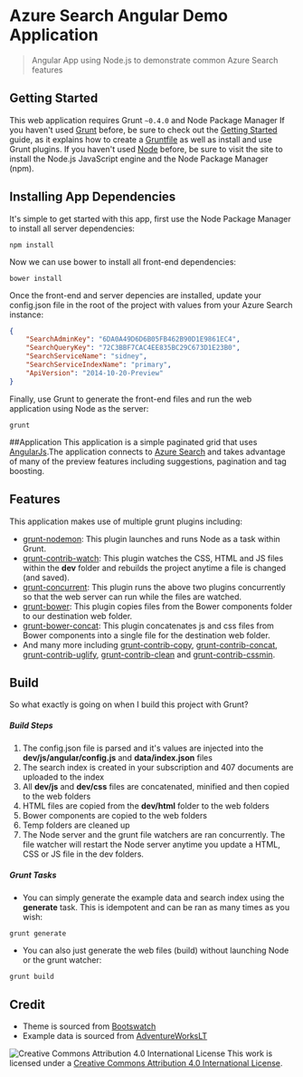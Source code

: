 # Azure Search Angular Demo Application
> Angular App using Node.js to demonstrate common Azure Search features

## Getting Started
This web application requires Grunt `~0.4.0` and Node Package Manager
If you haven't used [Grunt](http://gruntjs.com/) before, be sure to check out the [Getting Started](http://gruntjs.com/getting-started) guide, as it explains how to create a [Gruntfile](http://gruntjs.com/sample-gruntfile) as well as install and use Grunt plugins.
If you haven't used [Node](http://nodejs.org/) before, be sure to visit the site to install the Node.js JavaScript engine and the Node Package Manager (npm).

## Installing App Dependencies
It's simple to get started with this app, first use the Node Package Manager to install all server dependencies:
```shell
npm install
```
Now we can use bower to install all front-end dependencies:
```shell
bower install
```
Once the front-end and server depencies are installed, update your config.json file in the root of the project with values from your Azure Search instance:
```json
{
    "SearchAdminKey": "6DA0A49D6D6B05FB462B90D1E9861EC4",
    "SearchQueryKey": "72C3BBF7CAC4EE835BC29C673D1E23B0",
    "SearchServiceName": "sidney",
    "SearchServiceIndexName": "primary",
    "ApiVersion": "2014-10-20-Preview"
}
```
Finally, use Grunt to generate the front-end files and run the web application using Node as the server:
```shell
grunt
```

##Application
This application is a simple paginated grid that uses [AngularJs](https://angularjs.org/).The application connects to [Azure Search](http://azure.microsoft.com/en-us/documentation/services/search/) and takes advantage of many of the preview features including suggestions, pagination and tag boosting.

## Features
This application makes use of multiple grunt plugins including:
- [grunt-nodemon](https://github.com/ChrisWren/grunt-nodemon): This plugin launches and runs Node as a task within Grunt.
- [grunt-contrib-watch](https://github.com/gruntjs/grunt-contrib-watch): This plugin watches the CSS, HTML and JS files within the **dev** folder and rebuilds the project anytime a file is changed (and saved).
- [grunt-concurrent](https://github.com/sindresorhus/grunt-concurrent): This plugin runs the above two plugins concurrently so that the web server can run while the files are watched.
- [grunt-bower](https://github.com/curist/grunt-bower): This plugin copies files from the Bower components folder to our destination web folder.
- [grunt-bower-concat](https://github.com/sapegin/grunt-bower-concat): This plugin concatenates js and css files from Bower components into a single file for the destination web folder.
- And many more including [grunt-contrib-copy](https://github.com/gruntjs/grunt-contrib-copy), [grunt-contrib-concat](https://github.com/gruntjs/grunt-contrib-concat), [grunt-contrib-uglify](https://github.com/gruntjs/grunt-contrib-uglify), [grunt-contrib-clean](https://github.com/gruntjs/grunt-contrib-clean) and [grunt-contrib-cssmin](https://github.com/gruntjs/grunt-contrib-cssmin).

## Build
So what exactly is going on when I build this project with Grunt?

##### Build Steps
1. The config.json file is parsed and it's values are injected into the **dev/js/angular/config.js** and **data/index.json** files
2. The search index is created in your subscription and 407 documents are uploaded to the index
3. All **dev/js** and **dev/css** files are concatenated, minified and then copied to the web folders
4. HTML files are copied from the **dev/html** folder to the web folders
5. Bower components are copied to the web folders
6. Temp folders are cleaned up
7. The Node server and the grunt file watchers are ran concurrently.  The file watcher will restart the Node server anytime you update a HTML, CSS or JS file in the dev folders.

##### Grunt Tasks
- You can simply generate the example data and search index using the **generate** task.  This is idempotent and can be ran as many times as you wish:
```shell
grunt generate
```
- You can also just generate the web files (build) without launching Node or the grunt watcher:
```shell
grunt build
```

## Credit
- Theme is sourced from [Bootswatch](http://bootswatch.com/)
- Example data is sourced from [AdventureWorksLT](http://msftdbprodsamples.codeplex.com/wikipage?title=AWLTDocs)

![Creative Commons Attribution 4.0 International License](https://i.creativecommons.org/l/by/4.0/88x31.png)
This work is licensed under a [Creative Commons Attribution 4.0 International License](http://creativecommons.org/licenses/by/4.0/).
